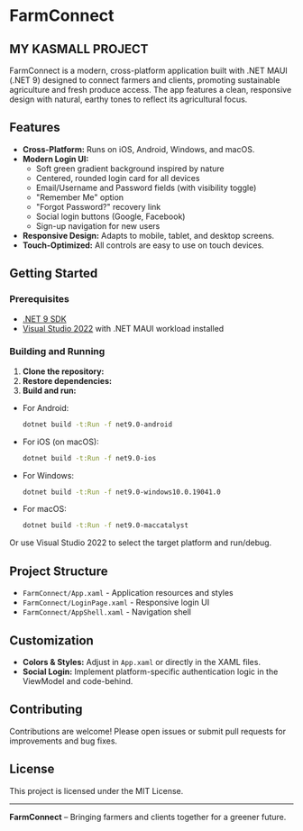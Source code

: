 # FarmConnect
## MY KASMALL PROJECT
FarmConnect is a modern, cross-platform application built with .NET MAUI (.NET 9) designed to connect farmers and clients, promoting sustainable agriculture and fresh produce access. The app features a clean, responsive design with natural, earthy tones to reflect its agricultural focus.

## Features

- **Cross-Platform:** Runs on iOS, Android, Windows, and macOS.
- **Modern Login UI:**  
  - Soft green gradient background inspired by nature    
  - Centered, rounded login card for all devices  
  - Email/Username and Password fields (with visibility toggle)  
  - "Remember Me" option  
  - "Forgot Password?" recovery link  
  - Social login buttons (Google, Facebook)  
  - Sign-up navigation for new users  
- **Responsive Design:** Adapts to mobile, tablet, and desktop screens.
- **Touch-Optimized:** All controls are easy to use on touch devices.

## Getting Started

### Prerequisites

- [.NET 9 SDK](https://dotnet.microsoft.com/download/dotnet/9.0)
- [Visual Studio 2022](https://visualstudio.microsoft.com/) with .NET MAUI workload installed

### Building and Running

1. **Clone the repository:**
2. **Restore dependencies:**
3. **Build and run:**
- For Android:
  ```sh
  dotnet build -t:Run -f net9.0-android
  ```
- For iOS (on macOS):
  ```sh
  dotnet build -t:Run -f net9.0-ios
  ```
- For Windows:
  ```sh
  dotnet build -t:Run -f net9.0-windows10.0.19041.0
  ```
- For macOS:
  ```sh
  dotnet build -t:Run -f net9.0-maccatalyst
  ```

Or use Visual Studio 2022 to select the target platform and run/debug.

## Project Structure

- `FarmConnect/App.xaml` - Application resources and styles
- `FarmConnect/LoginPage.xaml` - Responsive login UI
- `FarmConnect/AppShell.xaml` - Navigation shell

## Customization
- **Colors & Styles:** Adjust in `App.xaml` or directly in the XAML files.
- **Social Login:** Implement platform-specific authentication logic in the ViewModel and code-behind.

## Contributing

Contributions are welcome! Please open issues or submit pull requests for improvements and bug fixes.

## License

This project is licensed under the MIT License.

---

**FarmConnect** – Bringing farmers and clients together for a greener future.
